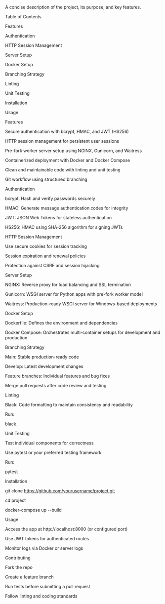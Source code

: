 
A concise description of the project, its purpose, and key features.

Table of Contents

Features

Authentication

HTTP Session Management

Server Setup

Docker Setup

Branching Strategy

Linting

Unit Testing

Installation

Usage

Features

Secure authentication with bcrypt, HMAC, and JWT (HS256)

HTTP session management for persistent user sessions

Pre-fork worker server setup using NGINX, Gunicorn, and Waitress

Containerized deployment with Docker and Docker Compose

Clean and maintainable code with linting and unit testing

Git workflow using structured branching

Authentication

bcrypt: Hash and verify passwords securely

HMAC: Generate message authentication codes for integrity

JWT: JSON Web Tokens for stateless authentication

HS256: HMAC using SHA-256 algorithm for signing JWTs

HTTP Session Management

Use secure cookies for session tracking

Session expiration and renewal policies

Protection against CSRF and session hijacking

Server Setup

NGINX: Reverse proxy for load balancing and SSL termination

Gunicorn: WSGI server for Python apps with pre-fork worker model

Waitress: Production-ready WSGI server for Windows-based deployments

Docker Setup

Dockerfile: Defines the environment and dependencies

Docker Compose: Orchestrates multi-container setups for development and production

Branching Strategy

Main: Stable production-ready code

Develop: Latest development changes

Feature branches: Individual features and bug fixes

Merge pull requests after code review and testing

Linting

Black: Code formatting to maintain consistency and readability

Run:

black .

Unit Testing

Test individual components for correctness

Use pytest or your preferred testing framework

Run:

pytest

Installation

git clone https://github.com/yourusername/project.git

cd project

docker-compose up --build

Usage

Access the app at http://localhost:8000 (or configured port)

Use JWT tokens for authenticated routes

Monitor logs via Docker or server logs

Contributing

Fork the repo

Create a feature branch

Run tests before submitting a pull request

Follow linting and coding standards


